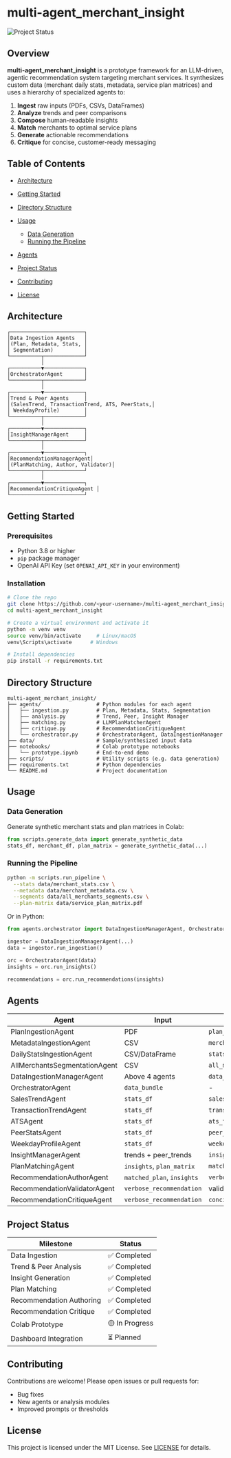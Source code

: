 # multi-agent\_merchant\_insight

![Project Status](https://img.shields.io/badge/status-beta-orange)

## Overview

**multi-agent\_merchant\_insight** is a prototype framework for an LLM-driven, agentic recommendation system targeting merchant services. It synthesizes custom data (merchant daily stats, metadata, service plan matrices) and uses a hierarchy of specialized agents to:

1. **Ingest** raw inputs (PDFs, CSVs, DataFrames)
2. **Analyze** trends and peer comparisons
3. **Compose** human-readable insights
4. **Match** merchants to optimal service plans
5. **Generate** actionable recommendations
6. **Critique** for concise, customer-ready messaging

## Table of Contents

* [Architecture](#architecture)
* [Getting Started](#getting-started)
* [Directory Structure](#directory-structure)
* [Usage](#usage)

  * [Data Generation](#data-generation)
  * [Running the Pipeline](#running-the-pipeline)
* [Agents](#agents)
* [Project Status](#project-status)
* [Contributing](#contributing)
* [License](#license)

## Architecture

```text
┌────────────────────────┐
│Data Ingestion Agents   │
│(Plan, Metadata, Stats, │
│ Segmentation)          │
└──────────┬─────────────┘
           │
┌──────────▼─────────────┐
│OrchestratorAgent       │
└──────────┬─────────────┘
           │
┌──────────▼─────────────┐
│Trend & Peer Agents     │
│(SalesTrend, TransactionTrend, ATS, PeerStats,│
│ WeekdayProfile)        │
└──────────┬─────────────┘
           │
┌──────────▼─────────────┐
│InsightManagerAgent     │
└──────────┬─────────────┘
           │
┌──────────▼─────────────┐
│RecommendationManagerAgent│
│(PlanMatching, Author, Validator)│
└──────────┬─────────────┘
           │
┌──────────▼─────────────┐
│RecommendationCritiqueAgent │
└────────────────────────┘
```

## Getting Started

### Prerequisites

* Python 3.8 or higher
* `pip` package manager
* OpenAI API Key (set `OPENAI_API_KEY` in your environment)

### Installation

```bash
# Clone the repo
git clone https://github.com/<your-username>/multi-agent_merchant_insight.git
cd multi-agent_merchant_insight

# Create a virtual environment and activate it
python -m venv venv
source venv/bin/activate     # Linux/macOS
venv\Scripts\activate      # Windows

# Install dependencies
pip install -r requirements.txt
```

## Directory Structure

```
multi-agent_merchant_insight/
├── agents/                  # Python modules for each agent
│   ├── ingestion.py         # Plan, Metadata, Stats, Segmentation
│   ├── analysis.py          # Trend, Peer, Insight Manager
│   ├── matching.py          # LLMPlanMatcherAgent
│   ├── critique.py          # RecommendationCritiqueAgent
│   └── orchestrator.py      # OrchestratorAgent, DataIngestionManager
├── data/                    # Sample/synthesized input data
├── notebooks/               # Colab prototype notebooks
│   └── prototype.ipynb      # End-to-end demo
├── scripts/                 # Utility scripts (e.g. data generation)
├── requirements.txt         # Python dependencies
└── README.md                # Project documentation
```

## Usage

### Data Generation

Generate synthetic merchant stats and plan matrices in Colab:

```python
from scripts.generate_data import generate_synthetic_data
stats_df, merchant_df, plan_matrix = generate_synthetic_data(...)
```

### Running the Pipeline

```bash
python -m scripts.run_pipeline \
  --stats data/merchant_stats.csv \
  --metadata data/merchant_metadata.csv \
  --segments data/all_merchants_segments.csv \
  --plan-matrix data/service_plan_matrix.pdf
```

Or in Python:

```python
from agents.orchestrator import DataIngestionManagerAgent, OrchestratorAgent

ingestor = DataIngestionManagerAgent(...)
data = ingestor.run_ingestion()

orc = OrchestratorAgent(data)
insights = orc.run_insights()

recommendations = orc.run_recommendations(insights)
```

## Agents

| Agent                         | Input                      | Output                   |
| ----------------------------- | -------------------------- | ------------------------ |
| PlanIngestionAgent            | PDF                        | `plan_matrix`            |
| MetadataIngestionAgent        | CSV                        | `merchant_df`            |
| DailyStatsIngestionAgent      | CSV/DataFrame              | `stats_df`               |
| AllMerchantsSegmentationAgent | CSV                        | `all_merchants_df`       |
| DataIngestionManagerAgent     | Above 4 agents             | `data_bundle`            |
| OrchestratorAgent             | `data_bundle`              | -                        |
| SalesTrendAgent               | `stats_df`                 | `sales_trends`           |
| TransactionTrendAgent         | `stats_df`                 | `transaction_trends`     |
| ATSAgent                      | `stats_df`                 | `ats_trends`             |
| PeerStatsAgent                | `stats_df`                 | `peer_trends`            |
| WeekdayProfileAgent           | `stats_df`                 | `weekday_profiles`       |
| InsightManagerAgent           | trends + peer\_trends      | `insights`               |
| PlanMatchingAgent             | `insights`, `plan_matrix`  | `matched_plan`           |
| RecommendationAuthorAgent     | `matched_plan`, `insights` | `verbose_recommendation` |
| RecommendationValidatorAgent  | `verbose_recommendation`   | validation status/fixes  |
| RecommendationCritiqueAgent   | `verbose_recommendation`   | `concise_recommendation` |

## Project Status

| Milestone                | Status         |
| ------------------------ | -------------- |
| Data Ingestion           | ✅ Completed    |
| Trend & Peer Analysis    | ✅ Completed    |
| Insight Generation       | ✅ Completed    |
| Plan Matching            | ✅ Completed    |
| Recommendation Authoring | ✅ Completed    |
| Recommendation Critique  | ✅ Completed    |
| Colab Prototype          | 🟡 In Progress |
| Dashboard Integration    | ⏳ Planned      |

## Contributing

Contributions are welcome! Please open issues or pull requests for:

* Bug fixes
* New agents or analysis modules
* Improved prompts or thresholds

## License

This project is licensed under the MIT License. See [LICENSE](LICENSE) for details.
